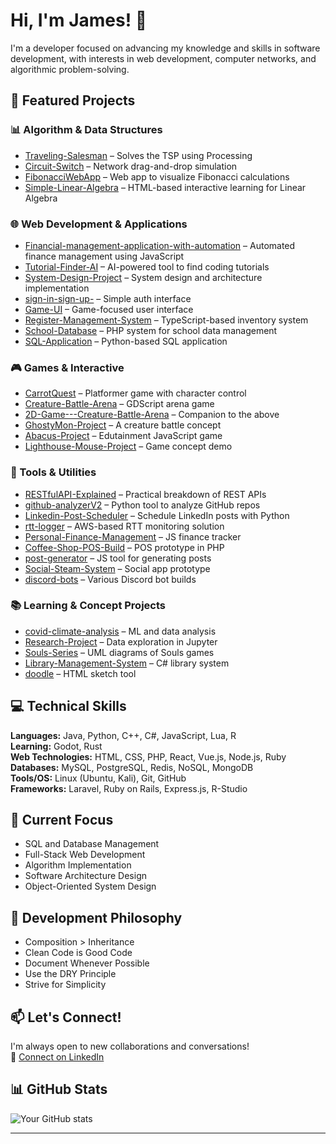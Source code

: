 # Hi, I'm James! 👋

I'm a developer focused on advancing my knowledge and skills in software development, with interests in web development, computer networks, and algorithmic problem-solving.

## 🚀 Featured Projects

### 📊 Algorithm & Data Structures
- [Traveling-Salesman](https://github.com/Jimmyu2foru18/Traveling-Salesman) – Solves the TSP using Processing  
- [Circuit-Switch](https://github.com/Jimmyu2foru18/Circuit-Switch) – Network drag-and-drop simulation  
- [FibonacciWebApp](https://github.com/Jimmyu2foru18/FibonacciWebApp) – Web app to visualize Fibonacci calculations  
- [Simple-Linear-Algebra](https://github.com/Jimmyu2foru18/Simple-Linear-Algebra) – HTML-based interactive learning for Linear Algebra  

### 🌐 Web Development & Applications
- [Financial-management-application-with-automation](https://github.com/Jimmyu2foru18/Financial-management-application-with-automation) – Automated finance management using JavaScript  
- [Tutorial-Finder-AI](https://github.com/Jimmyu2foru18/Tutorial-Finder-AI) – AI-powered tool to find coding tutorials  
- [System-Design-Project](https://github.com/Jimmyu2foru18/System-Design-Project) – System design and architecture implementation    
- [sign-in-sign-up-](https://github.com/Jimmyu2foru18/sign-in-sign-up-) – Simple auth interface  
- [Game-UI](https://github.com/Jimmyu2foru18/Game-UI) – Game-focused user interface  
- [Register-Management-System](https://github.com/Jimmyu2foru18/Register-Management-System) – TypeScript-based inventory system  
- [School-Database](https://github.com/Jimmyu2foru18/School-Database) – PHP system for school data management  
- [SQL-Application](https://github.com/Jimmyu2foru18/SQL-Application) – Python-based SQL application  

### 🎮 Games & Interactive
- [CarrotQuest](https://github.com/Jimmyu2foru18/CarrotQuest) – Platformer game with character control  
- [Creature-Battle-Arena](https://github.com/Jimmyu2foru18/Creature-Battle-Arena) – GDScript arena game  
- [2D-Game---Creature-Battle-Arena](https://github.com/Jimmyu2foru18/2D-Game---Creature-Battle-Arena) – Companion to the above  
- [GhostyMon-Project](https://github.com/Jimmyu2foru18/GhostyMon-Project) – A creature battle concept  
- [Abacus-Project](https://github.com/Jimmyu2foru18/Abacus-Project) – Edutainment JavaScript game  
- [Lighthouse-Mouse-Project](https://github.com/Jimmyu2foru18/Lighthouse-Mouse-Project) – Game concept demo  

### 🧠 Tools & Utilities
- [RESTfulAPI-Explained](https://github.com/Jimmyu2foru18/RESTfulAPI-Explained) – Practical breakdown of REST APIs  
- [github-analyzerV2](https://github.com/Jimmyu2foru18/github-analyzerV2) – Python tool to analyze GitHub repos  
- [Linkedin-Post-Scheduler](https://github.com/Jimmyu2foru18/Linkedin-Post-Scheduler) – Schedule LinkedIn posts with Python  
- [rtt-logger](https://github.com/Jimmyu2foru18/rtt-logger) – AWS-based RTT monitoring solution  
- [Personal-Finance-Management](https://github.com/Jimmyu2foru18/Personal-Finance-Management) – JS finance tracker  
- [Coffee-Shop-POS-Build](https://github.com/Jimmyu2foru18/Coffee-Shop-POS-Build) – POS prototype in PHP  
- [post-generator](https://github.com/Jimmyu2foru18/post-generator) – JS tool for generating posts  
- [Social-Steam-System](https://github.com/Jimmyu2foru18/Social-Steam-System) – Social app prototype  
- [discord-bots](https://github.com/Jimmyu2foru18/discord-bots) – Various Discord bot builds  

### 📚 Learning & Concept Projects
- [covid-climate-analysis](https://github.com/Jimmyu2foru18/covid-climate-analysis) – ML and data analysis  
- [Research-Project](https://github.com/Jimmyu2foru18/Research-Project) – Data exploration in Jupyter  
- [Souls-Series](https://github.com/Jimmyu2foru18/Souls-Series) – UML diagrams of Souls games  
- [Library-Management-System](https://github.com/Jimmyu2foru18/Library-Management-System) – C# library system  
- [doodle](https://github.com/Jimmyu2foru18/doodle) – HTML sketch tool  

## 💻 Technical Skills

**Languages:** Java, Python, C++, C#, JavaScript, Lua, R  
**Learning:** Godot, Rust  
**Web Technologies:** HTML, CSS, PHP, React, Vue.js, Node.js, Ruby  
**Databases:** MySQL, PostgreSQL, Redis, NoSQL, MongoDB  
**Tools/OS:** Linux (Ubuntu, Kali), Git, GitHub  
**Frameworks:** Laravel, Ruby on Rails, Express.js, R-Studio  

## 🌱 Current Focus

- SQL and Database Management  
- Full-Stack Web Development  
- Algorithm Implementation  
- Software Architecture Design  
- Object-Oriented System Design  

## 📔 Development Philosophy

- Composition > Inheritance  
- Clean Code is Good Code  
- Document Whenever Possible  
- Use the DRY Principle  
- Strive for Simplicity  

## 📫 Let's Connect!

I'm always open to new collaborations and conversations!  
🔗 [Connect on LinkedIn](https://www.linkedin.com/in/james-mcguigan-jr-b26a5b317)

## 📊 GitHub Stats

![Your GitHub stats](https://github-readme-stats.vercel.app/api?username=Jimmyu2foru18&show_icons=true&theme=radical)

---
